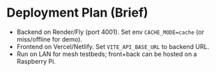 # Deployment Plan (Brief)
- Backend on Render/Fly (port 4001). Set env `CACHE_MODE=cache` (or miss/offline for demo).
- Frontend on Vercel/Netlify. Set `VITE_API_BASE_URL` to backend URL.
- Run on LAN for mesh testbeds; front+back can be hosted on a Raspberry Pi.
